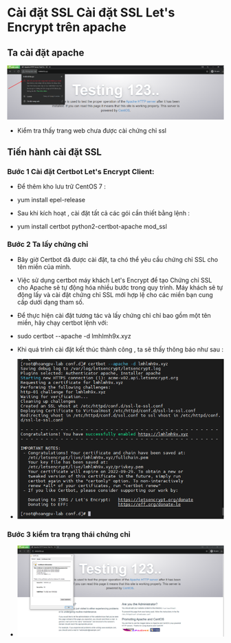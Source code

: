 # Cài đặt SSL Cài đặt SSL Let's Encrypt trên apache
## Ta cài đặt apache 
<img src="img/1.png">

- Kiểm tra thấy trang web chưa được cài chứng chỉ ssl

## Tiến hành cài đặt SSL

### Bước 1 Cài đặt Certbot Let's Encrypt Client:
- Để thêm kho lưu trữ CentOS 7 :  

- yum install epel-release

- Sau khi kích hoạt , cài đặt tất cả các gói cần thiết bằng lệnh :

- yum install certbot python2-certbot-apache mod_ssl

### Bước 2 Ta lấy chứng chỉ
- Bây giờ Certbot đã được cài đặt, ta chó thể yêu cầu chứng chỉ SSL cho tên miền của mình.  
- Việc sử dụng certbot máy khách Let's Encrypt để tạo Chứng chỉ SSL cho Apache sẽ tự động hóa nhiều bước trong quy trình. Máy khách sẽ tự động lấy và cài đặt chứng chỉ SSL mới hợp lệ cho các miền bạn cung cấp dưới dạng tham số.

- Để thực hiện cài đặt tương tác và lấy chứng chỉ chỉ bao gồm một tên miền, hãy chạy certbot lệnh với:

- sudo certbot --apache -d lmhlmh9x.xyz

- Khi quá trình cài đặt kết thúc thành công , ta sẽ thấy thông báo như sau :

- <img src="img/3.PNG">

### Bước 3 kiểm tra trạng thái chứng chỉ 

- <img src="img/4.png">




